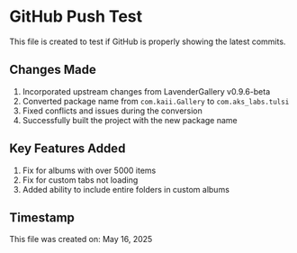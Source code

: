 # GitHub Push Test

This file is created to test if GitHub is properly showing the latest commits.

## Changes Made

1. Incorporated upstream changes from LavenderGallery v0.9.6-beta
2. Converted package name from `com.kaii.Gallery` to `com.aks_labs.tulsi`
3. Fixed conflicts and issues during the conversion
4. Successfully built the project with the new package name

## Key Features Added

1. Fix for albums with over 5000 items
2. Fix for custom tabs not loading
3. Added ability to include entire folders in custom albums

## Timestamp

This file was created on: May 16, 2025
